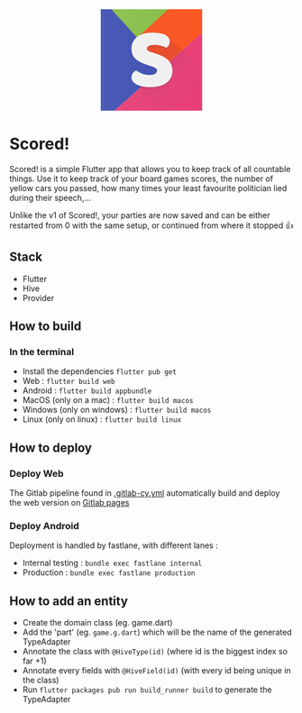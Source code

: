 <div align="center">
	<img src="./web/apple-touch-icon.png"/>
</div>

# Scored!

Scored! is a simple Flutter app that allows you to keep track of all countable things.
Use it to keep track of your board games scores, the number of yellow cars you passed, how many times your least favourite politician lied during their speech,...

Unlike the v1 of Scored!, your parties are now saved and can be either restarted from 0 with the same setup, or continued from where it stopped 👍

## Stack

-   Flutter
-   Hive
-   Provider

## How to build

### In the terminal

-   Install the dependencies `flutter pub get`
-   Web : `flutter build web`
-   Android : `flutter build appbundle`
-   MacOS (only on a mac) : `flutter build macos`
-   Windows (only on windows) : `flutter build macos`
-   Linux (only on linux) : `flutter build linux`

## How to deploy

### Deploy Web

The Gitlab pipeline found in [.gitlab-cy.yml](./gitlab-ci.yml) automatically build and deploy the web version on [Gitlab pages](https://scored.gitlab.io)

### Deploy Android

Deployment is handled by fastlane, with different lanes :

-   Internal testing : `bundle exec fastlane internal`
-   Production : `bundle exec fastlane production`

## How to add an entity

-   Create the domain class (eg. game.dart)
-   Add the 'part' (eg. `game.g.dart`) which will be the name of the generated TypeAdapter
-   Annotate the class with `@HiveType(id)` (where id is the biggest index so far +1)
-   Annotate every fields with `@HiveField(id)` (with every id being unique in the class)
-   Run `flutter packages pub run build_runner build` to generate the TypeAdapter
